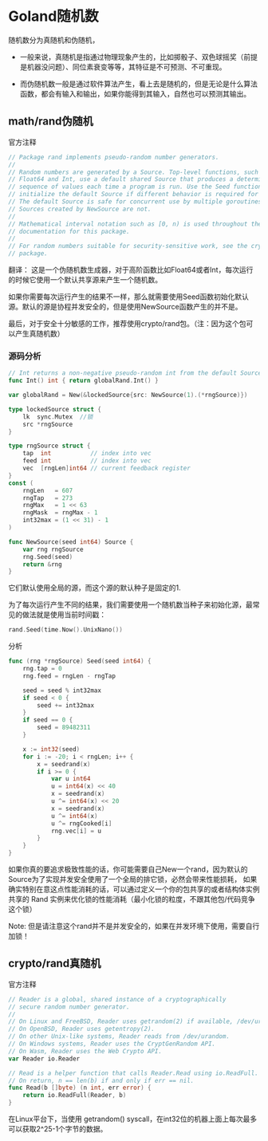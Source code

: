 # Goland随机数

随机数分为真随机和伪随机，

- 一般来说，真随机是指通过物理现象产生的，比如掷骰子、双色球摇奖（前提是机器没问题）、同位素衰变等等，其特征是不可预测、不可重现。

- 而伪随机数一般是通过软件算法产生，看上去是随机的，但是无论是什么算法函数，都会有输入和输出，如果你能得到其输入，自然也可以预测其输出。


## math/rand伪随机
官方注释
```go
// Package rand implements pseudo-random number generators.
//
// Random numbers are generated by a Source. Top-level functions, such as
// Float64 and Int, use a default shared Source that produces a deterministic
// sequence of values each time a program is run. Use the Seed function to
// initialize the default Source if different behavior is required for each run.
// The default Source is safe for concurrent use by multiple goroutines, but
// Sources created by NewSource are not.
//
// Mathematical interval notation such as [0, n) is used throughout the
// documentation for this package.
//
// For random numbers suitable for security-sensitive work, see the crypto/rand
// package.
```
翻译： 这是一个伪随机数生成器，对于高阶函数比如Float64或者Int，每次运行的时候它使用一个默认共享源来产生一个随机数。

如果你需要每次运行产生的结果不一样，那么就需要使用Seed函数初始化默认源。默认的源是协程并发安全的，但是使用NewSource函数产生的并不是。

最后，对于安全十分敏感的工作，推荐使用crypto/rand包。（注：因为这个包可以产生真随机数）

### 源码分析
```go
// Int returns a non-negative pseudo-random int from the default Source.
func Int() int { return globalRand.Int() }

var globalRand = New(&lockedSource{src: NewSource(1).(*rngSource)})

type lockedSource struct {
    lk  sync.Mutex  //锁
    src *rngSource
}

type rngSource struct {
	tap  int           // index into vec
	feed int           // index into vec
	vec  [rngLen]int64 // current feedback register
}
const (
    rngLen   = 607
    rngTap   = 273
    rngMax   = 1 << 63
    rngMask  = rngMax - 1
    int32max = (1 << 31) - 1
)

func NewSource(seed int64) Source {
    var rng rngSource
    rng.Seed(seed)
    return &rng
}
```
它们默认使用全局的源，而这个源的默认种子是固定的1.


为了每次运行产生不同的结果，我们需要使用一个随机数当种子来初始化源，最常见的做法就是使用当前时间戳：
```go
rand.Seed(time.Now().UnixNano())
```
分析
```go
func (rng *rngSource) Seed(seed int64) {
	rng.tap = 0
	rng.feed = rngLen - rngTap

	seed = seed % int32max
	if seed < 0 {
		seed += int32max
	}
	if seed == 0 {
		seed = 89482311
	}

	x := int32(seed)
	for i := -20; i < rngLen; i++ {
		x = seedrand(x)
		if i >= 0 {
			var u int64
			u = int64(x) << 40
			x = seedrand(x)
			u ^= int64(x) << 20
			x = seedrand(x)
			u ^= int64(x)
			u ^= rngCooked[i]
			rng.vec[i] = u
		}
	}
}
```


如果你真的要追求极致性能的话，你可能需要自己New一个rand，因为默认的Source为了实现并发安全使用了一个全局的排它锁，必然会带来性能损耗，
如果确实特别在意这点性能消耗的话，可以通过定义一个你的包共享的或者结构体实例共享的 Rand 实例来优化锁的性能消耗（最小化锁的粒度，不跟其他包/代码竞争这个锁）

Note: 但是请注意这个rand并不是并发安全的，如果在并发环境下使用，需要自行加锁！


## crypto/rand真随机
官方注释
```go
// Reader is a global, shared instance of a cryptographically
// secure random number generator.
//
// On Linux and FreeBSD, Reader uses getrandom(2) if available, /dev/urandom otherwise.
// On OpenBSD, Reader uses getentropy(2).
// On other Unix-like systems, Reader reads from /dev/urandom.
// On Windows systems, Reader uses the CryptGenRandom API.
// On Wasm, Reader uses the Web Crypto API.
var Reader io.Reader

// Read is a helper function that calls Reader.Read using io.ReadFull.
// On return, n == len(b) if and only if err == nil.
func Read(b []byte) (n int, err error) {
	return io.ReadFull(Reader, b)
}
```
在Linux平台下，当使用 getrandom() syscall，在int32位的机器上面上每次最多可以获取2^25-1个字节的数据。

